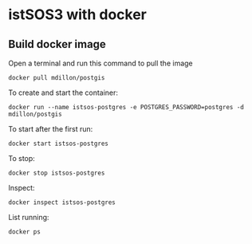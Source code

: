 # istSOS3 with docker

## Build docker image

Open a terminal and run this command to pull the image

`docker pull mdillon/postgis`

To create and start the container:

`docker run --name istsos-postgres -e POSTGRES_PASSWORD=postgres -d mdillon/postgis`

To start after the first run:

`docker start istsos-postgres`

To stop:

`docker stop istsos-postgres`

Inspect:

`docker inspect istsos-postgres`

List running:

`docker ps`
